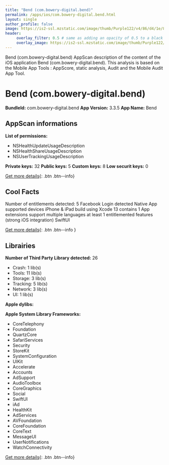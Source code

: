 ```yaml
---
title: "Bend (com.bowery-digital.bend)"
permalink: /apps/ios/com.bowery-digital.bend.html
layout: single
author_profile: false
image: https://is2-ssl.mzstatic.com/image/thumb/Purple122/v4/86/d4/1e/86d41e0b-8550-4d8f-6888-c90a021e7bb8/AppIcon-1x_U007emarketing-0-7-0-85-220.png/512x512bb.jpg
header: 
     overlay_filter: 0.5 # same as adding an opacity of 0.5 to a black background
     overlay_image: https://is2-ssl.mzstatic.com/image/thumb/Purple122/v4/86/d4/1e/86d41e0b-8550-4d8f-6888-c90a021e7bb8/AppIcon-1x_U007emarketing-0-7-0-85-220.png/512x512bb.jpg
---
```

Bend (com.bowery-digital.bend) AppScan description of the content of the iOS application Bend (com.bowery-digital.bend). This analysis is based on the Mobile App Tools : AppScore, static analysis, Audit and the Mobile Audit App Tool.

# Bend (com.bowery-digital.bend)

**BundleId:** com.bowery-digital.bend
**App Version:** 3.3.5
**App Name:** Bend


## AppScan informations 

**List of permissions:** 
- NSHealthUpdateUsageDescription
- NSHealthShareUsageDescription
- NSUserTrackingUsageDescription
  
  
**Private keys:** 32
**Public keys:** 5
**Custom keys:** 8
**Low securit keys:** 0
  
[Get more details](/pricing.html){: .btn .btn--info}

## Cool Facts

Number of entitlements detected: 5
Facebook Login detected
Native App
supported devices iPhone & iPad
build using Xcode 13
contains 1 App extensions
support multiple languages
at least 1 entitlemented features (strong iOS integration)
SwiftUI
  
[Get more details](/pricing.html){: .btn .btn--info }

## Librairies 
**Number of Third Party Library detected:** 26
- Crash: 1 lib(s)
- Tools: 11 lib(s)
- Storage: 3 lib(s)
- Tracking: 5 lib(s)
- Network: 3 lib(s)
- UI: 1 lib(s)


**Apple dylibs:**


**Apple System Library Frameworks:**
- CoreTelephony
- Foundation
- QuartzCore
- SafariServices
- Security
- StoreKit
- SystemConfiguration
- UIKit
- Accelerate
- Accounts
- AdSupport
- AudioToolbox
- CoreGraphics
- Social
- SwiftUI
- iAd
- HealthKit
- AdServices
- AVFoundation
- CoreFoundation
- CoreText
- MessageUI
- UserNotifications
- WatchConnectivity


  
[Get more details](/pricing.html){: .btn .btn--info}


